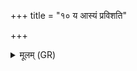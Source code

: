 +++
title = "१० य आस्यं प्रविशति"

+++
<details><summary>मूलम् (GR)</summary>

य आस्यं प्रविशति  
करोत्य् उदरं महत् ।  
यक्ष्मो यो अत्र जायसे  
तं जायान्यम् अनीनशम् ॥
</details>